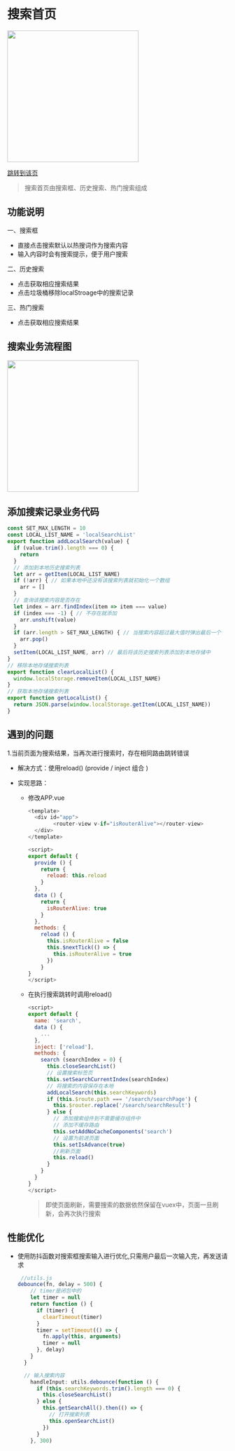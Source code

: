 # 搜索首页

<img src="./images/searchPage.png" width="300"/>

[跳转到该页](http://www.happy6year.com/#/search/searchPage)

> 搜索首页由搜索框、历史搜索、热门搜索组成

## 功能说明

一、搜索框

- 直接点击搜索默认以热搜词作为搜索内容
- 输入内容时会有搜索提示，便于用户搜索


二、历史搜索

- 点击获取相应搜索结果
- 点击垃圾桶移除localStroage中的搜索记录

三、热门搜索

- 点击获取相应搜索结果

## 搜索业务流程图

<img src="./images/搜索业务流程图.png" width="300"/>

## 添加搜索记录业务代码

```javascript
const SET_MAX_LENGTH = 10
const LOCAL_LIST_NAME = 'localSearchList'
export function addLocalSearch(value) {
  if (value.trim().length === 0) {
    return
  }
  // 添加到本地历史搜索列表
  let arr = getItem(LOCAL_LIST_NAME)
  if (!arr) { // 如果本地中还没有该搜索列表就初始化一个数组
    arr = []
  }
  // 查询该搜索内容是否存在
  let index = arr.findIndex(item => item === value)
  if (index === -1) { // 不存在就添加
    arr.unshift(value)
  }
  if (arr.length > SET_MAX_LENGTH) { // 当搜索内容超过最大值时弹出最后一个
    arr.pop()
  }
  setItem(LOCAL_LIST_NAME, arr) // 最后将该历史搜索列表添加到本地存储中
}
// 移除本地存储搜索列表
export function clearLocalList() {
  window.localStorage.removeItem(LOCAL_LIST_NAME)
}
// 获取本地存储搜索列表
export function getLocalList() {
  return JSON.parse(window.localStorage.getItem(LOCAL_LIST_NAME))
}
```

## 遇到的问题

1.当前页面为搜索结果，当再次进行搜索时，存在相同路由跳转错误

- 解决方式：使用reload()   (provide / inject 组合 )

- 实现思路：

  - 修改APP.vue

    ```javascript
    <template>
      <div id="app">
            <router-view v-if="isRouterAlive"></router-view>
      </div>
    </template>

    <script>
    export default {
      provide () {
        return {
          reload: this.reload
        }
      },
      data () {
        return {
          isRouterAlive: true
        }
      },
      methods: {
        reload () {
          this.isRouterAlive = false
          this.$nextTick(() => {
            this.isRouterAlive = true
          })
        }
    }
    </script>
    ```

  - 在执行搜索跳转时调用reload()

    ```javascript
    <script>
    export default {
      name: 'search',
      data () {
        ...
      },
      inject: ['reload'],
      methods: {
        search (searchIndex = 0) {
          this.closeSearchList()
          // 设置搜索标签页
          this.setSearchCurrentIndex(searchIndex)
          // 将搜索的内容保存在本地
          addLocalSearch(this.searchKeywords)
          if (this.$route.path === '/search/searchPage') {
            this.$router.replace('/search/searchResult')
          } else {
            // 添加搜索组件到不需要缓存组件中
            // 添加不缓存路由
            this.setAddNoCacheComponents('search')
            // 设置为前进页面
            this.setIsAdvance(true)
            //刷新页面
            this.reload()
          }
        }
      }
    }
    </script>
    ```

    > 即使页面刷新，需要搜索的数据依然保留在vuex中，页面一旦刷新，会再次执行搜索

## 性能优化

- 使用防抖函数对搜索框搜索输入进行优化,只需用户最后一次输入完，再发送请求

  ```javascript
   //utils.js
  debounce(fn, delay = 500) {
      // timer是闭包中的
      let timer = null
      return function () {
        if (timer) {
          clearTimeout(timer)
        }
        timer = setTimeout(() => {
          fn.apply(this, arguments)
          timer = null
        }, delay)
      }
    }
  ```

  ```javascript
    // 输入搜索内容
      handleInput: utils.debounce(function () {
        if (this.searchKeywords.trim().length === 0) {
          this.closeSearchList()
        } else {
          this.getSearchAll().then(() => {
            // 打开搜索列表
            this.openSearchList()
          })
        }
      }, 300)
  ```

  ​







​